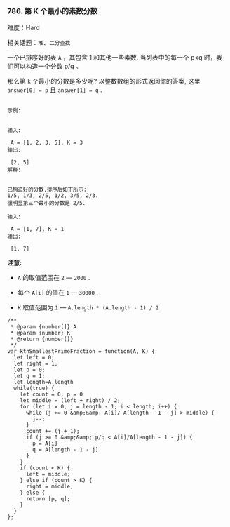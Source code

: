 ### 786. 第 K 个最小的素数分数

难度：Hard

相关话题：`堆`、`二分查找`

一个已排序好的表 `A` ，其包含 1 和其他一些素数. 当列表中的每一个 p<q 时，我们可以构造一个分数 p/q 。



那么第 `k` 个最小的分数是多少呢? 以整数数组的形式返回你的答案, 这里 `answer[0] = p` 且 `answer[1] = q` .



```

示例:


输入:

 A = [1, 2, 3, 5], K = 3
输出:

 [2, 5]
解释:


已构造好的分数,排序后如下所示:
1/5, 1/3, 2/5, 1/2, 3/5, 2/3.
很明显第三个最小的分数是 2/5.

输入:

 A = [1, 7], K = 1
输出:

 [1, 7]
```


**注意:** 




* `A`  的取值范围在  `2`  &mdash;  `2000` .

* 每个 `A[i]`  的值在  `1`  &mdash; `30000` .

* `K`  取值范围为  `1`  &mdash; `A.length * (A.length - 1) / 2`




```
/**
 * @param {number[]} A
 * @param {number} K
 * @return {number[]}
 */
var kthSmallestPrimeFraction = function(A, K) {
  let left = 0;
  let right = 1;
  let p = 0;
  let q = 1;
  let length=A.length
  while(true) {
    let count = 0, p = 0
    let middle = (left + right) / 2;
    for (let i = 0, j = length - 1; i < length; i++) {
      while (j >= 0 &amp;&amp; A[i]/ A[length - 1 - j] > middle) {
        j--;
      }
      count += (j + 1);
      if (j >= 0 &amp;&amp; p/q < A[i]/A[length - 1 - j]) {
        p = A[i]
        q = A[length - 1 - j]
      }
    }
    if (count < K) {
      left = middle;
    } else if (count > K) {
      right = middle;
    } else {
      return [p, q];
    }
  }
};
```

